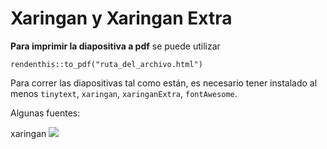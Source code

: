 # Xaringan y Xaringan Extra

**Para imprimir la diapositiva a pdf** se puede utilizar 
```{r}
rendenthis::to_pdf("ruta_del_archivo.html")
```
Para correr las diapositivas tal como están, es necesario tener instalado al menos `tinytext`, `xaringan`, `xaringanExtra`, `fontAwesome`. 

Algunas fuentes: 

xaringan ![](https://github.com/yihui/xaringan)
